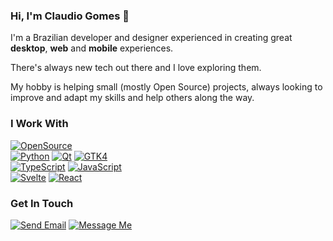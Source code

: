 ### Hi, I'm Claudio Gomes 🤘

I'm a Brazilian developer and designer experienced in creating great **desktop**, **web** and **mobile** experiences. 

There's always new tech out there and I love exploring them.

My hobby is helping small (mostly Open Source) projects, always looking to improve and adapt my skills and help others along the way.

### I Work With
[![OpenSource](https://img.shields.io/badge/OpenSource-black?style=for-the-badge)](#)  
[![Python](https://img.shields.io/badge/Python-darkblue?style=for-the-badge)](#)
[![Qt](https://img.shields.io/badge/Qt-brightgreen?style=for-the-badge)](#)
[![GTK4](https://img.shields.io/badge/GTK4-gray?style=for-the-badge)](#)  
[![TypeScript](https://img.shields.io/badge/TypeScript-blue?style=for-the-badge)](#)
[![JavaScript](https://img.shields.io/badge/JavaScript-ff0?style=for-the-badge)](#)  
[![Svelte](https://img.shields.io/badge/Svelte-FF3E00?style=for-the-badge)](#)
[![React](https://img.shields.io/badge/React-61DAFB?style=for-the-badge)](#)

### Get In Touch
[![Send Email](https://img.shields.io/badge/Send_Email-FFBC58?style=for-the-badge)](mailto:gomes.codes@gmail.com "Send me an email.")
[![Message Me](https://img.shields.io/badge/Message_Me-98FF75?style=for-the-badge)](https://wa.me/+5511998502662 "Message me.")
